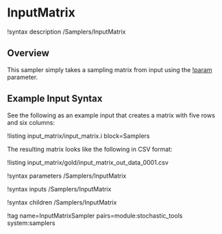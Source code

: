 # InputMatrix

!syntax description /Samplers/InputMatrix

## Overview

This sampler simply takes a sampling matrix from input using the [!param](/Samplers/InputMatrix/matrix) parameter.

## Example Input Syntax

See the following as an example input that creates a matrix with five rows and six columns:

!listing input_matrix/input_matrix.i block=Samplers

The resulting matrix looks like the following in CSV format:

!listing input_matrix/gold/input_matrix_out_data_0001.csv

!syntax parameters /Samplers/InputMatrix

!syntax inputs /Samplers/InputMatrix

!syntax children /Samplers/InputMatrix

!tag name=InputMatrixSampler pairs=module:stochastic_tools system:samplers
